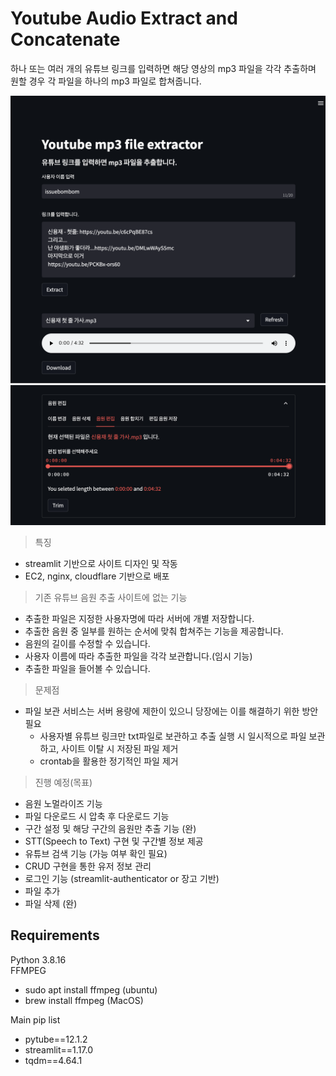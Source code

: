 # Youtube Audio Extract and Concatenate
하나 또는 여러 개의 유튜브 링크를 입력하면 해당 영상의 mp3 파일을 각각 추출하며 원할 경우 각 파일을 하나의 mp3 파일로 합쳐줍니다.  

![reference_01](img/reference_img_01.png)
![reference_02](img/reference_img_02.png)
> 특징
- streamlit 기반으로 사이트 디자인 및 작동
- EC2, nginx, cloudflare 기반으로 배포
> 기존 유튜브 음원 추출 사이트에 없는 기능
- 추출한 파일은 지정한 사용자명에 따라 서버에 개별 저장합니다.
- 추출한 음원 중 일부를 원하는 순서에 맞춰 합쳐주는 기능을 제공합니다.
- 음원의 길이를 수정할 수 있습니다.
- 사용자 이름에 따라 추출한 파일을 각각 보관합니다.(임시 기능)
- 추출한 파일을 들어볼 수 있습니다.

> 문제점
- 파일 보관 서비스는 서버 용량에 제한이 있으니 당장에는 이를 해결하기 위한 방안 필요
    - 사용자별 유튜브 링크만 txt파일로 보관하고 추출 실행 시 일시적으로 파일 보관하고, 사이트 이탈 시 저장된 파일 제거
    - crontab을 활용한 정기적인 파일 제거

> 진행 예정(목표)
- 음원 노멀라이즈 기능
- 파일 다운로드 시 압축 후 다운로드 기능
- 구간 설정 및 해당 구간의 음원만 추출 기능 (완)
- STT(Speech to Text) 구현 및 구간별 정보 제공
- 유튜브 검색 기능 (가능 여부 확인 필요)
- CRUD 구현을 통한 유저 정보 관리
- 로그인 기능 (streamlit-authenticator or 장고 기반)
- 파일 추가
- 파일 삭제 (완)
## Requirements
Python 3.8.16  
FFMPEG
- sudo apt install ffmpeg (ubuntu)
- brew install ffmpeg (MacOS)

Main pip list
- pytube==12.1.2
- streamlit==1.17.0
- tqdm==4.64.1
